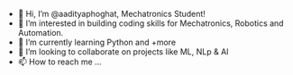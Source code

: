 - 👋 Hi, I’m @aadityaphoghat, Mechatronics Student!
- 👀 I’m interested in building coding skills for Mechatronics, Robotics and Automation.
- 🌱 I’m currently learning Python and +more
- 💞️ I’m looking to collaborate on projects like ML, NLp & AI
- 📫 How to reach me ...<linkedIn>

<!---
aadityaphoghat/aadityaphoghat is a ✨ special ✨ repository because its `README.md` (this file) appears on your GitHub profile.
You can click the Preview link to take a look at your changes.
--->
